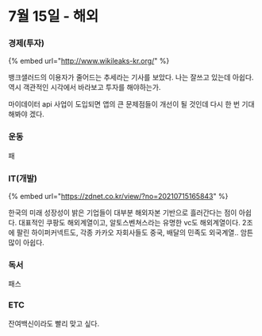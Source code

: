 # 7월 15일 - 해외

### 경제\(투자\)

{% embed url="http://www.wikileaks-kr.org/" %}

뱅크샐러드의 이용자가 줄어드는 추세라는 기사를 보았다. 나는 잘쓰고 있는데 아쉽다. 역시 객관적인 시각에서 바라보고 투자를 해야하는가.

마이데이터 api 사업이 도입되면 앱의 큰 문제점들이 개선이 될 것인데 다시 한 번 기대해봐야 겠다.

### 운동

패

### IT\(개발\)

{% embed url="https://zdnet.co.kr/view/?no=20210715165843" %}

한국의 미래 성장성이 밝은 기업들이 대부분 해외자본 기반으로 흘러간다는 점이 아쉽다. 대표적인 쿠팡도 해외계열이고, 알토스벤쳐스라는 유명한 vc도 해외계열이다. 2조에 팔린 하이퍼커넥트도, 각종 카카오 자회사들도 중국, 배달의 민족도 외국계열.. 암튼 많이 아쉽다.

### 독서

패스  

### ETC

잔여백신이라도 빨리 맞고 싶다.

